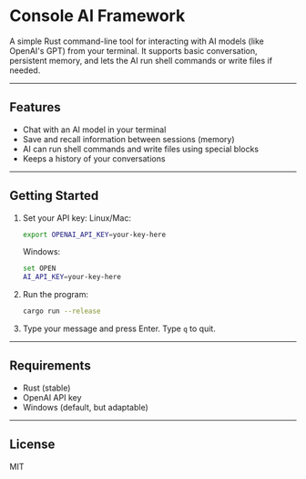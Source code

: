 # Console AI Framework

A simple Rust command-line tool for interacting with AI models (like OpenAI's GPT) from your terminal. It supports basic conversation, persistent memory, and lets the AI run shell commands or write files if needed.

---

## Features
- Chat with an AI model in your terminal
- Save and recall information between sessions (memory)
- AI can run shell commands and write files using special blocks
- Keeps a history of your conversations

---

## Getting Started
1. Set your API key:
   Linux/Mac:
   ```sh
   export OPENAI_API_KEY=your-key-here
   ```

   Windows:
   ```sh
   set OPEN
   AI_API_KEY=your-key-here
   ```


2. Run the program:
   ```sh
   cargo run --release
   ```
3. Type your message and press Enter. Type `q` to quit.

---

## Requirements
- Rust (stable)
- OpenAI API key
- Windows (default, but adaptable)

---

## License
MIT
